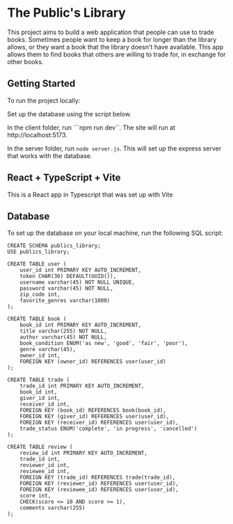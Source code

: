 # The Public's Library

This project aims to build a web application that people can use to trade books. Sometimes people want to keep a book for longer than the library allows, or they want a book that the library doesn't have available. This app allows them to find books that others are willing to trade for, in exchange for other books.

## Getting Started

To run the project locally:

Set up the database using the script below.

In the client folder, run ```npm run dev``. The site will run at http://localhost:5173.

In the server folder, run ```node server.js```. This will set up the express server that works with the database.

## React + TypeScript + Vite

This is a React app in Typescript that was set up with Vite

## Database

To set up the database on your local machine, run the following SQL script:

```
CREATE SCHEMA publics_library;
USE publics_library;

CREATE TABLE user (
	user_id int PRIMARY KEY AUTO_INCREMENT,
    token CHAR(36) DEFAULT(UUID()),
    username varchar(45) NOT NULL UNIQUE,
    password varchar(45) NOT NULL,
    zip_code int,
    favorite_genres varchar(1000)
);

CREATE TABLE book (
	book_id int PRIMARY KEY AUTO_INCREMENT,
    title varchar(255) NOT NULL,
    author varchar(45) NOT NULL,
    book_condition ENUM('as new', 'good', 'fair', 'poor'),
    genre varchar(45),
    owner_id int,
    FOREIGN KEY (owner_id) REFERENCES user(user_id)
);

CREATE TABLE trade (
	trade_id int PRIMARY KEY AUTO_INCREMENT,
    book_id int,
    giver_id int,
    receiver_id int,
    FOREIGN KEY (book_id) REFERENCES book(book_id),
    FOREIGN KEY (giver_id) REFERENCES user(user_id),
    FOREIGN KEY (receiver_id) REFERENCES user(user_id),
    trade_status ENUM('complete', 'in progress', 'cancelled')
);

CREATE TABLE review (
	review_id int PRIMARY KEY AUTO_INCREMENT,
    trade_id int,
    reviewer_id int,
    reviewee_id int,
    FOREIGN KEY (trade_id) REFERENCES trade(trade_id),
    FOREIGN KEY (reviewer_id) REFERENCES user(user_id),
    FOREIGN KEY (reviewee_id) REFERENCES user(user_id),
    score int,
    CHECK(score <= 10 AND score >= 1),
    comments varchar(255)
);
```
